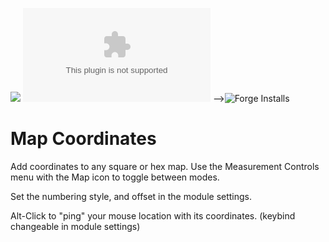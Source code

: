 ![](https://img.shields.io/badge/Foundry-v0.8.6-informational)
![Latest Release Download Count](https://img.shields.io/github/downloads/kandashi/map-coords/latest/module.zip) -->![Forge Installs](https://img.shields.io/badge/dynamic/json?label=Forge%20Installs&query=package.installs&suffix=%25&url=https%3A%2F%2Fforge-vtt.com%2Fapi%2Fbazaar%2Fpackage%2Fmap-coords&colorB=4aa94a)

# Map Coordinates

Add coordinates to any square or hex map. Use the Measurement Controls menu with the Map icon to toggle between modes.

Set the numbering style, and offset in the module settings.

Alt-Click to "ping" your mouse location with its coordinates. (keybind changeable in module settings)